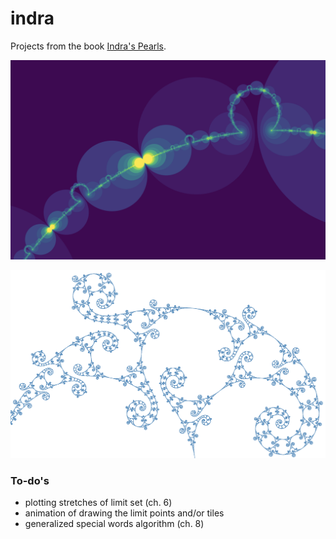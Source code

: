 # indra

Projects from the book [Indra's Pearls](http://klein.math.okstate.edu/IndrasPearls/).

![necklace](images/ch6/necklace-zoom.png)

![spirals](images/ch8/spirals-zoom.png)

### To-do's

* plotting stretches of limit set (ch. 6)
* animation of drawing the limit points and/or tiles
* generalized special words algorithm (ch. 8)
